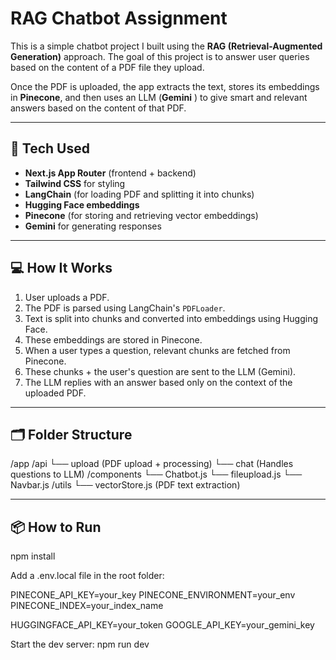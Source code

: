 # RAG Chatbot Assignment

This is a simple chatbot project I built using the **RAG (Retrieval-Augmented Generation)** approach. The goal of this project is to answer user queries based on the content of a PDF file they upload.

Once the PDF is uploaded, the app extracts the text, stores its embeddings in **Pinecone**, and then uses an LLM (**Gemini** ) to give smart and relevant answers based on the content of that PDF.

---

## 🔧 Tech Used

- **Next.js App Router** (frontend + backend)
- **Tailwind CSS** for styling
- **LangChain** (for loading PDF and splitting it into chunks)
- **Hugging Face embeddings**
- **Pinecone** (for storing and retrieving vector embeddings)
- **Gemini** for generating responses

---

## 💻 How It Works

1. User uploads a PDF.
2. The PDF is parsed using LangChain's `PDFLoader`.
3. Text is split into chunks and converted into embeddings using Hugging Face.
4. These embeddings are stored in Pinecone.
5. When a user types a question, relevant chunks are fetched from Pinecone.
6. These chunks + the user's question are sent to the LLM (Gemini).
7. The LLM replies with an answer based only on the context of the uploaded PDF.

---

## 🗂️ Folder Structure

/app
/api
└── upload (PDF upload + processing)
└── chat (Handles questions to LLM)
/components
└── Chatbot.js
└── fileupload.js
└── Navbar.js
/utils
└── vectorStore.js (PDF text extraction)

---

## 📦 How to Run

npm install


Add a .env.local file in the root folder:

PINECONE_API_KEY=your_key
PINECONE_ENVIRONMENT=your_env
PINECONE_INDEX=your_index_name

HUGGINGFACE_API_KEY=your_token
GOOGLE_API_KEY=your_gemini_key

Start the dev server:
npm run dev